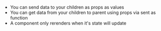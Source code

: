 * You can send data to your children as props as values
* You can get data from your children to parent using props via sent as function
* A component only rerenders when it's state will update
